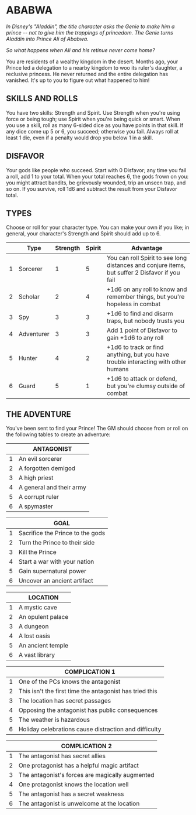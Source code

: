 # ABABWA

*In Disney's "Aladdin", the title character asks the Genie to make him a prince -- not to give him the trappings of princedom. The Genie turns Aladdin into Prince Ali of Ababwa.*

*So what happens when Ali and his retinue never come home?*

You are residents of a wealthy kingdom in the desert. Months ago, your Prince led a delegation to a nearby kingdom to woo its ruler's daughter, a reclusive princess. He never returned and the entire delegation has vanished. It's up to you to figure out what happened to him!

## SKILLS AND ROLLS

You have two skills: Strength and Spirit. Use Strength when you're using force or being tough; use Spirit when you're being quick or smart. When you use a skill, roll as many 6-sided dice as you have points in that skill. If any dice come up 5 or 6, you succeed; otherwise you fail. Always roll at least 1 die, even if a penalty would drop you below 1 in a skill.

## DISFAVOR

Your gods like people who succeed. Start with 0 Disfavor; any time you fail a roll, add 1 to your total. When your total reaches 6, the gods frown on you: you might attract bandits, be grievously wounded, trip an unseen trap, and so on. If you survive, roll 1d6 and subtract the result from your Disfavor total.

## TYPES

Choose or roll for your character type. You can make your own if you like; in general, your character's Strength and Spirit should add up to 6.

|  | Type | Strength | Spirit | Advantage |
| --- | ----- | --------- | --------- | ---------------------- |
| 1 | Sorcerer | 1 | 5 | You can roll Spirit to see long distances and conjure items, but suffer 2 Disfavor if you fail |
| 2 | Scholar | 2 | 4 | +1d6 on any roll to know and remember things, but you're hopeless in combat |
| 3 | Spy | 3 | 3 | +1d6 to find and disarm traps, but nobody trusts you |
| 4 | Adventurer | 3 | 3 | Add 1 point of Disfavor to gain +1d6 to any roll |
| 5 | Hunter | 4 | 2 | +1d6 to track or find anything, but you have trouble interacting with other humans |
| 6 | Guard | 5 | 1 | +1d6 to attack or defend, but you're clumsy outside of combat |

## THE ADVENTURE

You've been sent to find your Prince! The GM should choose from or roll on the following tables to create an adventure:

|  | ANTAGONIST |
| - | -------- |
| 1 | An evil sorcerer |
| 2 | A forgotten demigod |
| 3 | A high priest |
| 4 | A general and their army |
| 5 | A corrupt ruler |
| 6 | A spymaster |

|  | GOAL |
| - | -------- |
| 1 | Sacrifice the Prince to the gods |
| 2 | Turn the Prince to their side |
| 3 | Kill the Prince |
| 4 | Start a war with your nation |
| 5 | Gain supernatural power |
| 6 | Uncover an ancient artifact |

|  | LOCATION |
| - | -------- |
| 1 | A mystic cave |
| 2 | An opulent palace |
| 3 | A dungeon |
| 4 | A lost oasis |
| 5 | An ancient temple |
| 6 | A vast library |

|  | COMPLICATION 1 |
| - | -------- |
| 1 | One of the PCs knows the antagonist |
| 2 | This isn't the first time the antagonist has tried this |
| 3 | The location has secret passages |
| 4 | Opposing the antagonist has public consequences |
| 5 | The weather is hazardous |
| 6 | Holiday celebrations cause distraction and difficulty |

|  | COMPLICATION 2 |
| - | -------- |
| 1 | The antagonist has secret allies |
| 2 | One protagonist has a helpful magic artifact |
| 3 | The antagonist's forces are magically augmented |
| 4 | One protagonist knows the location well |
| 5 | The antagonist has a secret weakness |
| 6 | The antagonist is unwelcome at the location |

